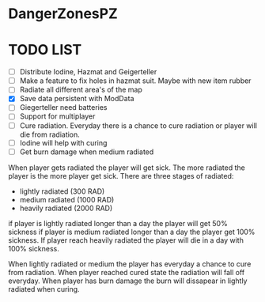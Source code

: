 # DangerZonesPZ

# TODO LIST
- [ ] Distribute Iodine, Hazmat and Geigerteller
- [ ] Make a feature to fix holes in hazmat suit. Maybe with new item rubber
- [ ] Radiate all different area's of the map
- [x] Save data persistent with ModData
- [ ] Giegerteller need batteries
- [ ] Support for multiplayer
- [ ] Cure radiation. Everyday there is a chance to cure radiation or player will die from radiation.
- [ ] Iodine will help with curing
- [ ] Get burn damage when medium radiated

When player gets radiated the player will get sick. The more radiated the player is the more player get sick.
There are three stages of radiated:
- lightly radiated (300 RAD)
- medium radiated (1000 RAD)
- heavily radiated (2000 RAD)

if player is lightly radiated longer than a day the player will get 50% sickness
if player is medium radiated longer than a day the player get 100% sickness.
If player reach heavily radiated the player will die in a day with 100% sickness.

When lightly radiated or medium the player has everyday a chance to cure from radiation.
When player reached cured state the radiation will fall off everyday.
When player has burn damage the burn will dissapear in lightly radiated when curing.

